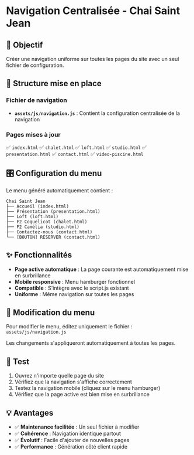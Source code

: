 # Navigation Centralisée - Chai Saint Jean

## 🎯 Objectif
Créer une navigation uniforme sur toutes les pages du site avec un seul fichier de configuration.

## 📁 Structure mise en place

### Fichier de navigation
- **`assets/js/navigation.js`** : Contient la configuration centralisée de la navigation

### Pages mises à jour
✅ `index.html`
✅ `chalet.html` 
✅ `loft.html`
✅ `studio.html`
✅ `presentation.html`
✅ `contact.html`
✅ `video-piscine.html`

## 🎛️ Configuration du menu

Le menu généré automatiquement contient :

```
Chai Saint Jean
├── Accueil (index.html)
├── Présentation (presentation.html)
├── Loft (loft.html)
├── F2 Coquelicot (chalet.html)
├── F2 Camélia (studio.html)
├── Contactez-nous (contact.html)
└── [BOUTON] RÉSERVER (contact.html)
```

## ✨ Fonctionnalités

- **Page active automatique** : La page courante est automatiquement mise en surbrillance
- **Mobile responsive** : Menu hamburger fonctionnel
- **Compatible** : S'intègre avec le script.js existant
- **Uniforme** : Même navigation sur toutes les pages

## 🔧 Modification du menu

Pour modifier le menu, éditez uniquement le fichier :
`assets/js/navigation.js`

Les changements s'appliqueront automatiquement à toutes les pages.

## 🚀 Test

1. Ouvrez n'importe quelle page du site
2. Vérifiez que la navigation s'affiche correctement
3. Testez la navigation mobile (cliquez sur le menu hamburger)
4. Vérifiez que la page active est bien mise en surbrillance

## 💡 Avantages

- ✅ **Maintenance facilitée** : Un seul fichier à modifier
- ✅ **Cohérence** : Navigation identique partout
- ✅ **Évolutif** : Facile d'ajouter de nouvelles pages
- ✅ **Performance** : Génération côté client rapide

